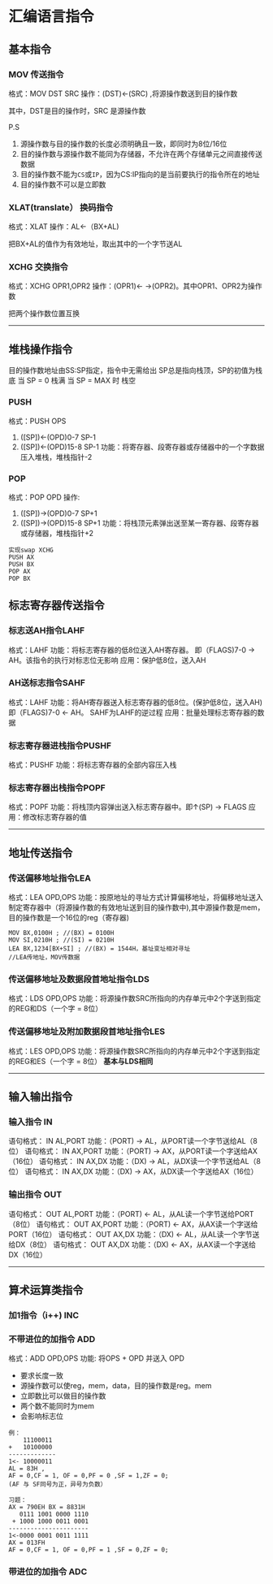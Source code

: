 ﻿# 汇编语言指令

## 基本指令

### MOV 传送指令
格式：MOV DST SRC
操作：(DST)<-(SRC) ,将源操作数送到目的操作数

其中，DST是目的操作时，SRC  是源操作数

P.S
1. 源操作数与目的操作数的长度必须明确且一致，即同时为8位/16位
2. 目的操作数与源操作数不能同为存储器，不允许在两个存储单元之间直接传送数据
3. 目的操作数不能为`CS`或`IP`，因为CS:IP指向的是当前要执行的指令所在的地址
4. 目的操作数不可以是立即数

### XLAT(translate） 换码指令
格式：XLAT
操作：AL<-（BX+AL)

把BX+AL的值作为有效地址，取出其中的一个字节送AL

### XCHG 交换指令
格式：XCHG OPR1,OPR2
操作：(OPR1)<- ->(OPR2)。其中OPR1、OPR2为操作数

把两个操作数位置互换


---

## 堆栈操作指令

目的操作数地址由SS:SP指定，指令中无需给出
SP总是指向栈顶，SP的初值为栈底
当 SP = 0 栈满
当 SP = MAX 时 栈空

### PUSH
格式：PUSH OPS
1. ([SP])<-(OPD)0-7 SP-1
2. ([SP])<-(OPD)15-8 SP-1
功能：将寄存器、段寄存器或存储器中的一个字数据压入堆栈，堆栈指针-2

### POP
格式：POP OPD
操作:
1. ([SP])->(OPD)0-7 SP+1
2. ([SP])->(OPD)15-8 SP+1
功能：将栈顶元素弹出送至某一寄存器、段寄存器或存储器，堆栈指针+2

```
实现swap XCHG
PUSH AX
PUSH BX
POP AX
POP BX
```

## 标志寄存器传送指令

### 标志送AH指令LAHF
格式：LAHF
功能：将标志寄存器的低8位送入AH寄存器。
即（FLAGS)7-0 -> AH。该指令的执行对标志位无影响
应用：保护低8位，送入AH

### AH送标志指令SAHF
格式：LAHF
功能：将AH寄存器送入标志寄存器的低8位。(保护低8位，送入AH)
即（FLAGS)7-0 <- AH。
SAHF为LAHF的逆过程
应用：批量处理标志寄存器的数据

### 标志寄存器进栈指令PUSHF
格式：PUSHF
功能：将标志寄存器的全部内容压入栈

### 标志寄存器出栈指令POPF
格式：POPF
功能：将栈顶内容弹出送入标志寄存器中。即↑(SP) → FLAGS
应用：修改标志寄存器的值

---

## 地址传送指令

### 传送偏移地址指令LEA

格式：LEA OPD,OPS
功能：按原地址的寻址方式计算偏移地址，将偏移地址送入制定寄存器中（将源操作数的有效地址送到目的操作数中),其中源操作数是mem，目的操作数是一个16位的reg（寄存器)
```
MOV BX,0100H ; //(BX) = 0100H
MOV SI,0210H ; //(SI) = 0210H
LEA BX,1234[BX+SI] ; //(BX) = 1544H，基址变址相对寻址
//LEA传地址，MOV传数据
```
### 传送偏移地址及数据段首地址指令LDS
格式：LDS OPD,OPS
功能：将源操作数SRC所指向的内存单元中2个字送到指定的REG和DS（一个字 = 8位）

### 传送偏移地址及附加数据段首地址指令LES
格式：LES OPD,OPS
功能：将源操作数SRC所指向的内存单元中2个字送到指定的REG和ES（一个字 = 8位）
**基本与LDS相同**

---

## 输入输出指令

### 输入指令 IN
语句格式： IN AL,PORT
功能：（PORT) -> AL，从PORT读一个字节送给AL（8位）
语句格式： IN AX,PORT
功能：（PORT) -> AX，从PORT读一个字送给AX（16位）
语句格式： IN AX,DX
功能：（DX) -> AL，从DX读一个字节送给AL（8位）
语句格式： IN AX,DX
功能：（DX) -> AX，从DX读一个字送给AX（16位）

### 输出指令 OUT 

语句格式： OUT AL,PORT
功能：（PORT) <- AL，从AL读一个字节送给PORT（8位）
语句格式： OUT AX,PORT
功能：（PORT) <- AX，从AX读一个字送给PORT（16位）
语句格式： OUT AX,DX
功能：（DX) <- AL，从AL读一个字节送给DX（8位）
语句格式： OUT AX,DX
功能：（DX) <- AX，从AX读一个字送给DX（16位）

---
## 算术运算类指令


### 加1指令（i++) INC

### 不带进位的加指令 ADD

格式：ADD OPD,OPS
功能: 将OPS + OPD 并送入 OPD

- 要求长度一致
- 源操作数可以使reg，mem，data，目的操作数是reg。mem
- 立即数比可以做目的操作数
- 两个数不能同时为mem
- 会影响标志位
```
例：
    11100011
+   10100000
-------------
1<- 10000011  
AL = 83H ,
AF = 0,CF = 1, OF = 0,PF = 0 ,SF = 1,ZF = 0;
(AF 与 SF同号为正，异号为负数）

习题：
AX = 790EH BX = 8831H
   0111 1001 0000 1110
 + 1000 1000 0011 0001
----------------------
1<-0000 0001 0011 1111
AX = 013FH
AF = 0,CF = 1, OF = 0,PF = 1 ,SF = 0,ZF = 0;
```

### 带进位的加指令 ADC



